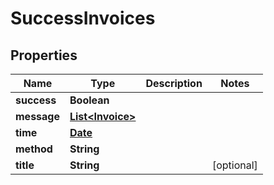 
# SuccessInvoices

## Properties
Name | Type | Description | Notes
------------ | ------------- | ------------- | -------------
**success** | **Boolean** |  | 
**message** | [**List&lt;Invoice&gt;**](Invoice.md) |  | 
**time** | [**Date**](Date.md) |  | 
**method** | **String** |  | 
**title** | **String** |  |  [optional]



